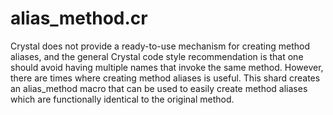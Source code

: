 # alias_method.cr
Crystal does not provide a ready-to-use mechanism for creating method aliases, and the general Crystal code style recommendation is that one should avoid having multiple names that invoke the same method. However, there are times where creating method aliases is useful. This shard creates an alias_method macro that can be used to easily create method aliases which are functionally identical to the original method.
